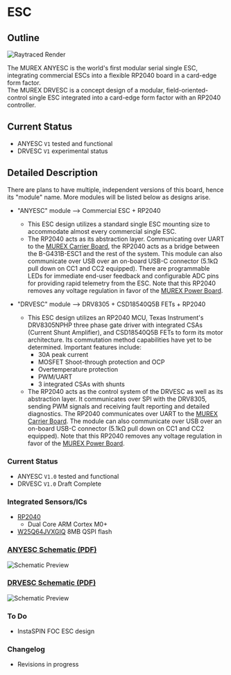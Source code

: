 # ESC

## Outline

![Raytraced Render](/img/anyesc_v1_release.jpg)

The MUREX ANYESC is the world's first modular serial single ESC, integrating commercial ESCs into a flexible RP2040 board in a card-edge form factor. \
The MUREX DRVESC is a concept design of a modular, field-oriented-control single ESC integrated into a card-edge form factor with an RP2040 controller.

## Current Status

- ANYESC `V1` tested and functional
- DRVESC `V1` experimental status

## Detailed Description

There are plans to have multiple, independent versions of this board, hence its "module" name. More modules will be listed below as designs arise.

- "ANYESC" module  ––>  Commercial ESC + RP2040
  - This ESC design utilizes a standard single ESC mounting size to accommodate almost every commercial single ESC.
  - The RP2040 acts as its abstraction layer. Communicating over UART to the [MUREX Carrier Board](./carrier.md), the RP2040 acts as a bridge between the B-G431B-ESC1 and the rest of the system. This module can also communicate over USB over an on-board USB-C connector (5.1kΩ pull down on CC1 and CC2 equipped). There are programmable LEDs for immediate end-user feedback and configurable ADC pins for providing rapid telemetry from the ESC. Note that this RP2040 removes any voltage regulation in favor of the [MUREX Power Board](./power.md).

- "DRVESC" module  ––>  DRV8305 + CSD18540Q5B FETs + RP2040
  - This ESC design utilizes an RP2040 MCU, Texas Instrument's DRV8305NPHP three phase gate driver with integrated CSAs (Current Shunt Amplifier), and CSD18540Q5B FETs to form its motor architecture. Its commutation method capabilities have yet to be determined. Important features include:
    - 30A peak current
    - MOSFET Shoot-through protection and OCP
    - Overtemperature protection
    - PWM/UART
    - 3 integrated CSAs with shunts
  - The RP2040 acts as the control system of the DRVESC as well as its abstraction layer. It communicates over SPI with the DRV8305, sending PWM signals and receiving fault reporting and detailed diagnostics. The RP2040 communicates over UART to the [MUREX Carrier Board](./carrier.md). The module can also communicate over USB over an on-board USB-C connector (5.1kΩ pull down on CC1 and CC2 equipped). Note that this RP2040 removes any voltage regulation in favor of the [MUREX Power Board](./power.md).

### Current Status

- ANYESC `V1.0` tested and functional
- DRVESC `V1.0` Draft Complete

### Integrated Sensors/ICs

- [RP2040](https://datasheets.raspberrypi.com/rp2040/rp2040-datasheet.pdf)
  - Dual Core ARM Cortex M0+
- [W25Q64JVXGIQ](https://www.winbond.com/resource-files/W25Q64JV%20RevK%2003102021%20Plus.pdf) 8MB QSPI flash

### [ANYESC Schematic (PDF)](/pdf/schematics/anyesc_v1.0_schematic.pdf)

![Schematic Preview](/img/anyesc_schematic_preview.png)

### [DRVESC Schematic (PDF)](/pdf/schematics/drvesc_v1.0_schematic.pdf)

![Schematic Preview](/img/drvesc_schematic_preview.png)

### To Do

- InstaSPIN FOC ESC design

### Changelog

- Revisions in progress

